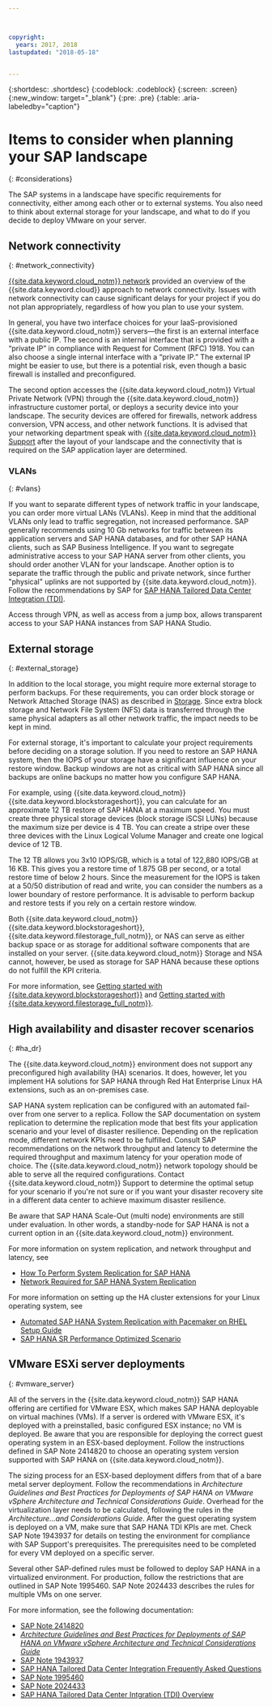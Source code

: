 ```yaml
---



copyright:
  years: 2017, 2018
lastupdated: "2018-05-18"


---
```


{:shortdesc: .shortdesc}
{:codeblock: .codeblock}
{:screen: .screen}
{:new_window: target="_blank"}
{:pre: .pre}
{:table: .aria-labeledby="caption"}

# Items to consider when planning your SAP landscape
{: #considerations}

The SAP systems in a landscape have specific requirements for connectivity, either among each other or to external systems. You also need to think about external storage for your landscape, and what to do if you decide to deploy VMware on your server.

## Network connectivity
{: #network_connectivity}

[{{site.data.keyword.cloud_notm}} network](/docs/infrastructure/sap-hana/hana-about.html#ibm_cloud_network) provided an overview of the {{site.data.keyword.cloud}} approach to network connectivity. Issues with network connectivity can cause significant delays for your project if you do not plan appropriately, regardless of how you plan to use your system. 

In general, you have two interface choices for your IaaS-provisioned {{site.data.keyword.cloud_notm}} servers—the first is an external interface with a public IP. The second is an internal interface that is provided with a “private IP” in compliance with Request for Comment (RFC) 1918. You can also choose a single internal interface with a “private IP.” The external IP might be easier to use, but there is a potential risk, even though a basic firewall is installed and preconfigured.

The second option accesses the {{site.data.keyword.cloud_notm}} Virtual Private Network (VPN) through the {{site.data.keyword.cloud_notm}} infrastructure customer portal, or deploys a security device into your landscape. The security devices are offered for firewalls, network address conversion, VPN access, and other network functions. It is advised that your networking department speak with [{{site.data.keyword.cloud_notm}} Support](https://console.bluemix.net/docs/get-support/howtogetsupport.html#getting-customer-support) after the layout of your landscape and the connectivity that is required on the SAP application layer are determined.

### VLANs
{: #vlans}

If you want to separate different types of network traffic in your landscape, you can order more virtual LANs (VLANs). Keep in mind that the additional VLANs only lead to traffic segregation, not increased performance. SAP generally recommends using 10 Gb networks for traffic between its application servers and SAP HANA databases, and for other SAP HANA clients, such as SAP Business Intelligence. If you want to segregate administrative access to your SAP HANA server from other clients, you should order another VLAN for your landscape. Another option is to separate the traffic through the public and private network, since further "physical" uplinks are not supported by {{site.data.keyword.cloud_notm}}. Follow the recommendations by SAP for [SAP HANA Tailored Data Center Integration (TDI)](https://blogs.saphana.com/2015/02/18/sap-hana-tailored-data-center-integration-tdi-overview/).

Access through VPN, as well as access from a jump box, allows transparent access to your SAP HANA instances from SAP HANA Studio.

## External storage
{: #external_storage}

In addition to the local storage, you might require more external storage to perform backups. For these requirements, you can order block storage or Network Attached Storage (NAS) as described in [Storage](/docs/infrastructure/sap-hana/hana-general-iaas-concepts.html#storage). Since extra block storage and Network File System (NFS) data is transferred through the same physical adapters as all other network traffic, the impact needs to be kept in mind. 

For external storage, it's important to calculate your project requirements before deciding on a storage solution. If you need to restore an SAP HANA system, then the IOPS of your storage have a significant influence on your restore window. Backup windows are not as critical with SAP HANA since all backups are online backups no matter how you configure SAP HANA.

For example, using {{site.data.keyword.cloud_notm}} {{site.data.keyword.blockstorageshort}}, you can calculate for an approximate 12 TB restore of SAP HANA at a maximum speed. You must create three physical storage devices (block storage iSCSI LUNs) because the maximum size per device is 4 TB. You can create a stripe over these three devices with the Linux Logical Volume Manager and create one logical device of 12 TB. 

The 12 TB allows you 3x10 IOPS/GB, which is a total of 122,880 IOPS/GB at 16 KB. This gives you a restore time of 1.875 GB per second, or a total restore time of below 2 hours. Since the measurement for the IOPS is taken at a 50/50 distribution of read and write, you can consider the numbers as a lower boundary of restore performance. It is advisable to perform backup and restore tests if you rely on a certain restore window.

Both {{site.data.keyword.cloud_notm}} {{site.data.keyword.blockstorageshort}}, {{site.data.keyword.filestorage_full_notm}}, or NAS can serve as either backup space or as storage for additional software components that are installed on your server. {{site.data.keyword.cloud_notm}} Storage and NSA cannot, however, be used as storage for SAP HANA because these options do not fulfill the KPI criteria.

For more information, see [Getting started with {{site.data.keyword.blockstorageshort}}](https://console.bluemix.net/docs/infrastructure/BlockStorage/index.html#getting-started-with-block-storage) and [Getting started with {{site.data.keyword.filestorage_full_notm}}](https://console.bluemix.net/docs/infrastructure/FileStorage/index.html#getting-started-with-file-storage).

## High availability and disaster recover scenarios
{: #ha_dr}

The {{site.data.keyword.cloud_notm}} environment does not support any preconfigured high availability (HA) scenarios. It does, however, let you implement HA solutions for SAP HANA through Red Hat Enterprise Linux HA extensions, such as an on-premises case.

SAP HANA system replication can be configured with an automated fail-over from one server to a replica. Follow the SAP documentation on system replication to determine the replication mode that best fits your application scenario and your level of disaster resilience. Depending on the replication mode, different network KPIs need to be fulfilled. Consult SAP recommendations on the network throughput and latency to determine the required throughput and maximum latency for your operation mode of choice. The {{site.data.keyword.cloud_notm}} network topology should be able to serve all the required configurations. Contact {{site.data.keyword.cloud_notm}} Support to determine the optimal setup for your scenario if you're not sure or if you want your disaster recovery site in a different data center to achieve maximum disaster resilience.

Be aware that SAP HANA Scale-Out (multi node) environments are still under evaluation. In other words, a standby-node for SAP HANA is not a current option in an {{site.data.keyword.cloud_notm}} environment.

For more information on system replication, and network throughput and latency, see
  * [How To Perform System Replication for SAP HANA](https://www.sap.com/documents/2013/10/26c02b58-5a7c-0010-82c7-eda71af511fa.html)
  * [Network Required for SAP HANA System Replication](https://www.sap.com/documents/2014/06/babb2b55-5a7c-0010-82c7-eda71af511fa.html)

For more information on setting up the HA cluster extensions for your Linux operating system, see
  * [Automated SAP HANA System Replication with Pacemaker on RHEL Setup Guide](https://access.redhat.com/articles/1466063)
  * [SAP HANA SR Performance Optimized Scenario](https://www.suse.com/docrep/documents/ir8w88iwu7/suse_linux_enterprise_server_for_sap_applications_12_sp1.pdf)

## VMware ESXi server deployments
{: #vmware_server}

All of the servers in the {{site.data.keyword.cloud_notm}} SAP HANA offering are certified for VMware ESX, which makes SAP HANA deployable on virtual machines (VMs). If a server is ordered with VMware ESX, it's deployed with a preinstalled, basic configured ESX instance; no VM is deployed. Be aware that you are responsible for deploying the correct guest operating system in an ESX-based deployment. Follow the instructions defined in SAP Note 2414820 to choose an operating system version supported with SAP HANA on {{site.data.keyword.cloud_notm}}.

The sizing process for an ESX-based deployment differs from that of a bare metal server deployment. Follow the recommendations in *Architecture Guidelines and Best Practices for Deployments of SAP HANA on VMware vSphere Architecture and Technical Considerations Guide*. Overhead for the virtualization layer needs to be calculated, following the rules in the *Architecture...and Considerations Guide*. After the guest operating system is deployed on a VM, make sure that SAP HANA TDI KPIs are met. Check SAP Note 1943937 for details on testing the environment for compliance with SAP Support's prerequisites. The prerequisites need to be completed for every VM deployed on a specific server.

Several other SAP-defined rules must be followed to deploy SAP HANA in a virtualized environment. For production, follow the restrictions that are outlined in SAP Note 1995460. SAP Note 2024433 describes the rules for multiple VMs on one server.

For more information, see the following documentation:
  * [SAP Note 2414820](https://launchpad.support.sap.com/#/notes/2414820)
  * [*Architecture Guidelines and Best Practices for Deployments of SAP HANA on VMware vSphere Architecture and Technical Considerations Guide*](https://www.vmware.com/content/dam/digitalmarketing/vmware/en/pdf/whitepaper/sap_hana_on_vmware_vsphere_best_practices_guide-white-paper.pdf)
  * [SAP Note 1943937](https://launchpad.support.sap.com/#/notes/1943937)
  * [SAP HANA Tailored Data Center Integration Frequently Asked Questions](https://www.sap.com/documents/2016/05/e8705aae-717c-0010-82c7-eda71af511fa.html)
  * [SAP Note 1995460](https://launchpad.support.sap.com/#/notes/1995460)
  * [SAP Note 2024433](https://launchpad.support.sap.com/#/notes/2024433)
  * [SAP HANA Tailored Data Center Intgration (TDI) Overview](https://blogs.saphana.com/2015/02/18/sap-hana-tailored-data-center-integration-tdi-overview/)

